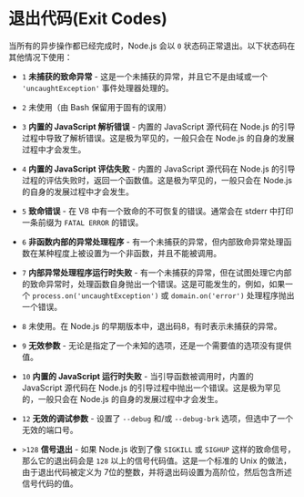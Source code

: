 # 退出代码(Exit Codes)

当所有的异步操作都已经完成时，Node.js 会以 `0` 状态码正常退出。以下状态码在其他情况下使用：

* `1` **未捕获的致命异常** - 这是一个未捕获的异常，并且它不是由域或一个 `'uncaughtException'` 事件处理器处理的。

* `2` 未使用（由 Bash 保留用于固有的误用）

* `3` **内置的 JavaScript 解析错误** - 内置的 JavaScript 源代码在 Node.js 的引导过程中导致了解析错误。这是极为罕见的，一般只会在 Node.js 的自身的发展过程中才会发生。

* `4` **内置的 JavaScript 评估失败** - 内置的 JavaScript 源代码在 Node.js 的引导过程的评估失败时，返回一个函数值。这是极为罕见的，一般只会在 Node.js 的自身的发展过程中才会发生。

* `5` **致命错误** - 在 V8 中有一个致命的不可恢复的错误。通常会在 stderr 中打印一条前缀为 `FATAL ERROR` 的错误。

* `6` **非函数内部的异常处理程序** - 有一个未捕获的异常，但内部致命异常处理函数在某种程度上被设置为一个非函数，并且不能被调用。

* `7` **内部异常处理程序运行时失败** - 有一个未捕获的异常，但在试图处理它内部的致命异常时，处理函数自身抛出一个错误。这是可能发生的，例如，如果一个 `process.on('uncaughtException')` 或 `domain.on('error')` 处理程序抛出一个错误。

* `8` 未使用。在 Node.js 的早期版本中，退出码8，有时表示未捕获的异常。

* `9` **无效参数** - 无论是指定了一个未知的选项，还是一个需要值的选项没有提供值。

* `10` **内置的 JavaScript 运行时失败** - 当引导函数被调用时，内置的 JavaScript 源代码在 Node.js 的引导过程中抛出一个错误。这是极为罕见的，一般只会在 Node.js 的自身的发展过程中才会发生。

* `12` **无效的调试参数** - 设置了 `--debug` 和/或 `--debug-brk` 选项，但选中了一个无效的端口号。

* `>128` **信号退出** - 如果 Node.js 收到了像 `SIGKILL` 或 `SIGHUP` 这样的致命信号，那么它的退出码会是 `128` 以上的信号代码值。这是一个标准的 Unix 的做法，由于退出代码被定义为 7位的整数，并将退出码设置为高阶位，然后包含所述信号代码的值。